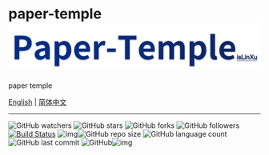 

# paper-temple![](./img/logo.png)

paper temple

[English](README.md) | [简体中文](README.zh-CN.md)


---

![GitHub watchers](https://img.shields.io/github/watchers/isLinXu/paper-temple.svg?style=social) ![GitHub stars](https://img.shields.io/github/stars/isLinXu/paper-temple.svg?style=social) ![GitHub forks](https://img.shields.io/github/forks/isLinXu/paper-temple.svg?style=social) ![GitHub followers](https://img.shields.io/github/followers/isLinXu.svg?style=social)
 [![Build Status](https://img.shields.io/endpoint.svg?url=https%3A%2F%2Factions-badge.atrox.dev%2Fatrox%2Fsync-dotenv%2Fbadge&style=flat)](https://github.com/isLinXu/paper-temple)  ![img](https://badgen.net/badge/icon/learning?icon=deepscan&label)![GitHub repo size](https://img.shields.io/github/repo-size/isLinXu/paper-temple.svg?style=flat-square) ![GitHub language count](https://img.shields.io/github/languages/count/isLinXu/paper-temple)  ![GitHub last commit](https://img.shields.io/github/last-commit/isLinXu/paper-temple) ![GitHub](https://img.shields.io/github/license/isLinXu/paper-temple.svg?style=flat-square)![img](https://hits.dwyl.com/isLinXu/paper-temple.svg)